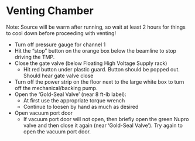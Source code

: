 # Venting Chamber

Note: Source will be warm after running, so wait at least 2 hours for things to cool down before proceeding with venting!

* Turn off pressure gauge for channel 1
* Hit the “stop” button on the orange box below the beamline to stop driving the TMP.
* Close the gate valve (below Floating High Voltage Supply rack)
    * Hit red button under plastic guard. Button should be popped out. Should hear gate valve close
* Turn off the power strip on the floor next to the large white box to turn off the mechanical/backing pump.
* Open the ‘Gold-Seal Valve’ (near 8 ft-lb label):
    * At first use the appropriate torque wrench
    * Continue to loosen by hand as much as desired
* Open vacuum port door
    * If vacuum port door will not open, then briefly open the green Nupro valve and then close it again (near ‘Gold-Seal Valve’). Try again to open the vacuum port door.
